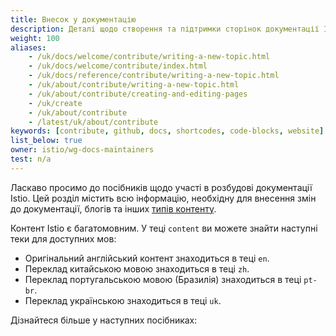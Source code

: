 ```yaml
---
title: Внесок у документацію
description: Деталі щодо створення та підтримки сторінок документації Istio.
weight: 100
aliases:
    - /uk/docs/welcome/contribute/writing-a-new-topic.html
    - /uk/docs/welcome/contribute/index.html
    - /uk/docs/reference/contribute/writing-a-new-topic.html
    - /uk/about/contribute/writing-a-new-topic.html
    - /uk/about/contribute/creating-and-editing-pages
    - /uk/create
    - /uk/about/contribute
    - /latest/uk/about/contribute
keywords: [contribute, github, docs, shortcodes, code-blocks, website]
list_below: true
owner: istio/wg-docs-maintainers
test: n/a
---
```


Ласкаво просимо до посібників щодо участі в розбудові документації Istio. Цей розділ містить всю інформацію, необхідну для внесення змін до документації, блогів та інших [типів контенту](/docs/releases/contribute/add-content/#content-types).

Контент Istio є багатомовним. У теці `content` ви можете знайти наступні теки для доступних мов:

- Оригінальний англійський контент знаходиться в теці `en`.
- Переклад китайською мовою знаходиться в теці `zh`.
- Переклад португальською мовою (Бразилія) знаходиться в теці `pt-br`.
- Переклад українською знаходиться в теці `uk`.

Дізнайтеся більше у наступних посібниках:
